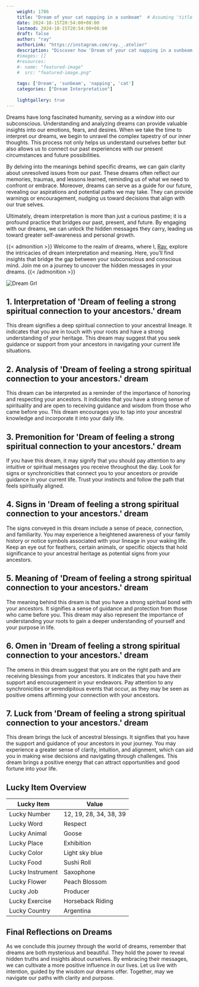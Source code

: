 ```yaml
---
    weight: 1706
    title: "Dream of your cat napping in a sunbeam"  # Assuming 'title' column exists
    date: 2024-10-15T20:54:00+08:00
    lastmod: 2024-10-15T20:54:00+08:00
    draft: false
    author: "ray"
    authorLink: "https://instagram.com/ray._.atelier"
    description: "Discover how 'Dream of your cat napping in a sunbeam' can interpret your future and uncover its significant meanings in your life."
    #images: []
    #resources:
    #- name: "featured-image"
    #  src: "featured-image.png"
    
    tags: ['Dream', 'sunbeam', 'napping', 'cat']
    categories: ["Dream Interpretation"]
    
    lightgallery: true
---
```

    
Dreams have long fascinated humanity, serving as a window into our subconscious. Understanding and analyzing dreams can provide valuable insights into our emotions, fears, and desires. When we take the time to interpret our dreams, we begin to unravel the complex tapestry of our inner thoughts. This process not only helps us understand ourselves better but also allows us to connect our past experiences with our present circumstances and future possibilities.

By delving into the meanings behind specific dreams, we can gain clarity about unresolved issues from our past. These dreams often reflect our memories, traumas, and lessons learned, reminding us of what we need to confront or embrace. Moreover, dreams can serve as a guide for our future, revealing our aspirations and potential paths we may take. They can provide warnings or encouragement, nudging us toward decisions that align with our true selves.

Ultimately, dream interpretation is more than just a curious pastime; it is a profound practice that bridges our past, present, and future. By engaging with our dreams, we can unlock the hidden messages they carry, leading us toward greater self-awareness and personal growth.

{{< admonition >}}
Welcome to the realm of dreams, where I, [Ray](https://instagram.com/ray._.atelier), explore the intricacies of dream interpretation and meaning. Here, you’ll find insights that bridge the gap between your subconscious and conscious mind. Join me on a journey to uncover the hidden messages in your dreams.
{{< /admonition >}}

![Dream Grl](https://cdn.pixabay.com/photo/2017/11/02/03/35/gothic-2910057_1280.jpg "Dream Grl")

## 1. Interpretation of 'Dream of feeling a strong spiritual connection to your ancestors.' dream
 This dream signifies a deep spiritual connection to your ancestral lineage. It indicates that you are in touch with your roots and have a strong understanding of your heritage. This dream may suggest that you seek guidance or support from your ancestors in navigating your current life situations.

## 2. Analysis of 'Dream of feeling a strong spiritual connection to your ancestors.' dream
 This dream can be interpreted as a reminder of the importance of honoring and respecting your ancestors. It indicates that you have a strong sense of spirituality and are open to receiving guidance and wisdom from those who came before you. This dream encourages you to tap into your ancestral knowledge and incorporate it into your daily life.

## 3. Premonition for 'Dream of feeling a strong spiritual connection to your ancestors.' dream
 If you have this dream, it may signify that you should pay attention to any intuitive or spiritual messages you receive throughout the day. Look for signs or synchronicities that connect you to your ancestors or provide guidance in your current life. Trust your instincts and follow the path that feels spiritually aligned.

## 4. Signs in 'Dream of feeling a strong spiritual connection to your ancestors.' dream
 The signs conveyed in this dream include a sense of peace, connection, and familiarity. You may experience a heightened awareness of your family history or notice symbols associated with your lineage in your waking life. Keep an eye out for feathers, certain animals, or specific objects that hold significance to your ancestral heritage as potential signs from your ancestors.

## 5. Meaning of 'Dream of feeling a strong spiritual connection to your ancestors.' dream
 The meaning behind this dream is that you have a strong spiritual bond with your ancestors. It signifies a sense of guidance and protection from those who came before you. This dream may also represent the importance of understanding your roots to gain a deeper understanding of yourself and your purpose in life.

## 6. Omen in 'Dream of feeling a strong spiritual connection to your ancestors.' dream
 The omens in this dream suggest that you are on the right path and are receiving blessings from your ancestors. It indicates that you have their support and encouragement in your endeavors. Pay attention to any synchronicities or serendipitous events that occur, as they may be seen as positive omens affirming your connection with your ancestors.

## 7. Luck from 'Dream of feeling a strong spiritual connection to your ancestors.' dream
 This dream brings the luck of ancestral blessings. It signifies that you have the support and guidance of your ancestors in your journey. You may experience a greater sense of clarity, intuition, and alignment, which can aid you in making wise decisions and navigating through challenges. This dream brings a positive energy that can attract opportunities and good fortune into your life.

## Lucky Item Overview
| Lucky Item          | Value              |
|---------------|--------------------|
| Lucky Number        | 12, 19, 28, 34, 38, 39  |
| Lucky Word          | Respect |
| Lucky Animal        | Goose |
| Lucky Place         | Exhibition     |
| Lucky Color         | Light sky blue     |
| Lucky Food          | Sushi Roll      |
| Lucky Instrument    | Saxophone |
| Lucky Flower        | Peach Blossom    |
| Lucky Job           | Producer       |
| Lucky Exercise      | Horseback Riding  |
| Lucky Country       | Argentina    |


##  Final Reflections on Dreams

As we conclude this journey through the world of dreams, remember that dreams are both mysterious and beautiful. They hold the power to reveal hidden truths and insights about ourselves. By embracing their messages, we can cultivate a more positive influence in our lives. Let us live with intention, guided by the wisdom our dreams offer. Together, may we navigate our paths with clarity and purpose.
